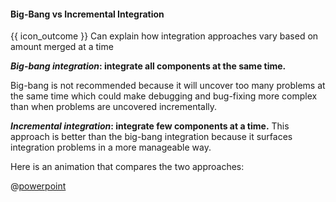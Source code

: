 <div id="title">

#### Big-Bang vs Incremental Integration

</div>

<span id="prereqs"></span>

<span id="outcomes">{{ icon_outcome }} Can explain how integration approaches vary based on amount merged at a time</span>

<div id="body">

**_Big-bang integration_: integrate all components at the same time.** 

<tip-box type="wrong"> 

Big-bang is not recommended because it will uncover too many problems at the same time which could make debugging and bug-fixing more complex than when problems are uncovered incrementally.

</tip-box>

**_Incremental integration_: integrate few components at a time.** This approach is better than the big-bang integration because it surfaces integration problems in a more manageable way.

<div v-closeable alt="slideshow: comparison" class="non-printable">

Here is an animation that compares the two approaches: 

@[powerpoint](https://onedrive.live.com/embed?cid=A5AF047C4CAD67AB&resid=A5AF047C4CAD67AB%212315&authkey=AG4cur5IrM7vr7M&em=2)

</div>

</div>

<div id="extras">

<include src="exercises.md" />

</div>